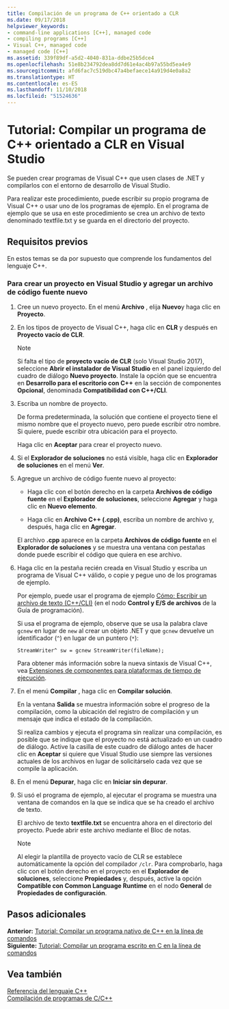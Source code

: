 ```yaml
---
title: Compilación de un programa de C++ orientado a CLR
ms.date: 09/17/2018
helpviewer_keywords:
- command-line applications [C++], managed code
- compiling programs [C++]
- Visual C++, managed code
- managed code [C++]
ms.assetid: 339f89df-a5d2-4040-831a-ddbe25b5dce4
ms.openlocfilehash: 51e8b234792dea8dd7d61e4ac4b97a55bd5ea4e9
ms.sourcegitcommit: afd6fac7c519dbc47a4befaece14a919d4e0a8a2
ms.translationtype: HT
ms.contentlocale: es-ES
ms.lasthandoff: 11/10/2018
ms.locfileid: "51524636"
---
```

# <a name="walkthrough-compiling-a-c-program-that-targets-the-clr-in-visual-studio"></a>Tutorial: Compilar un programa de C++ orientado a CLR en Visual Studio

Se pueden crear programas de Visual C++ que usen clases de .NET y compilarlos con el entorno de desarrollo de Visual Studio.

Para realizar este procedimiento, puede escribir su propio programa de Visual C++ o usar uno de los programas de ejemplo. En el programa de ejemplo que se usa en este procedimiento se crea un archivo de texto denominado textfile.txt y se guarda en el directorio del proyecto.

## <a name="prerequisites"></a>Requisitos previos

En estos temas se da por supuesto que comprende los fundamentos del lenguaje C++.

### <a name="to-create-a-new-project-in-visual-studio-and-add-a-new-source-file"></a>Para crear un proyecto en Visual Studio y agregar un archivo de código fuente nuevo

1. Cree un nuevo proyecto. En el menú **Archivo** , elija **Nuevo**y haga clic en **Proyecto**.

1. En los tipos de proyecto de Visual C++, haga clic en **CLR** y después en **Proyecto vacío de CLR**.

   > [!NOTE]
   > Si falta el tipo de **proyecto vacío de CLR** (solo Visual Studio 2017), seleccione **Abrir el instalador de Visual Studio** en el panel izquierdo del cuadro de diálogo **Nuevo proyecto**. Instale la opción que se encuentra en **Desarrollo para el escritorio con C++** en la sección de componentes **Opcional**, denominada **Compatibilidad con C++/CLI**.<br/>

1. Escriba un nombre de proyecto.

   De forma predeterminada, la solución que contiene el proyecto tiene el mismo nombre que el proyecto nuevo, pero puede escribir otro nombre. Si quiere, puede escribir otra ubicación para el proyecto.

   Haga clic en **Aceptar** para crear el proyecto nuevo.

1. Si el **Explorador de soluciones** no está visible, haga clic en **Explorador de soluciones** en el menú **Ver**.

1. Agregue un archivo de código fuente nuevo al proyecto:

   - Haga clic con el botón derecho en la carpeta **Archivos de código fuente** en el **Explorador de soluciones**, seleccione **Agregar** y haga clic en **Nuevo elemento**.

   - Haga clic en **Archivo C++ (.cpp)**, escriba un nombre de archivo y, después, haga clic en **Agregar**.

   El archivo **.cpp** aparece en la carpeta **Archivos de código fuente** en el **Explorador de soluciones** y se muestra una ventana con pestañas donde puede escribir el código que quiera en ese archivo.

1. Haga clic en la pestaña recién creada en Visual Studio y escriba un programa de Visual C++ válido, o copie y pegue uno de los programas de ejemplo.

   Por ejemplo, puede usar el programa de ejemplo [Cómo: Escribir un archivo de texto (C++/CLI)](../dotnet/how-to-write-a-text-file-cpp-cli.md) (en el nodo **Control y E/S de archivos** de la Guía de programación).

   Si usa el programa de ejemplo, observe que se usa la palabra clave `gcnew` en lugar de `new` al crear un objeto .NET y que `gcnew` devuelve un identificador (`^`) en lugar de un puntero (`*`):

   `StreamWriter^ sw = gcnew StreamWriter(fileName);`

   Para obtener más información sobre la nueva sintaxis de Visual C++, vea [Extensiones de componentes para plataformas de tiempo de ejecución](../windows/component-extensions-for-runtime-platforms.md).

1. En el menú **Compilar** , haga clic en **Compilar solución**.

   En la ventana **Salida** se muestra información sobre el progreso de la compilación, como la ubicación del registro de compilación y un mensaje que indica el estado de la compilación.

   Si realiza cambios y ejecuta el programa sin realizar una compilación, es posible que se indique que el proyecto no está actualizado en un cuadro de diálogo. Active la casilla de este cuadro de diálogo antes de hacer clic en **Aceptar** si quiere que Visual Studio use siempre las versiones actuales de los archivos en lugar de solicitárselo cada vez que se compile la aplicación.

1. En el menú **Depurar**, haga clic en **Iniciar sin depurar**.

1. Si usó el programa de ejemplo, al ejecutar el programa se muestra una ventana de comandos en la que se indica que se ha creado el archivo de texto.

   El archivo de texto **textfile.txt** se encuentra ahora en el directorio del proyecto. Puede abrir este archivo mediante el Bloc de notas.

   > [!NOTE]
   > Al elegir la plantilla de proyecto vacío de CLR se establece automáticamente la opción del compilador `/clr`. Para comprobarlo, haga clic con el botón derecho en el proyecto en el **Explorador de soluciones**, seleccione **Propiedades** y, después, active la opción **Compatible con Common Language Runtime** en el nodo  **General** de **Propiedades de configuración**.

## <a name="whats-next"></a>Pasos adicionales

**Anterior:** [Tutorial: Compilar un programa nativo de C++ en la línea de comandos](../build/walkthrough-compiling-a-native-cpp-program-on-the-command-line.md)<br/>
**Siguiente:** [Tutorial: Compilar un programa escrito en C en la línea de comandos](../build/walkthrough-compile-a-c-program-on-the-command-line.md)<br/>

## <a name="see-also"></a>Vea también

[Referencia del lenguaje C++](../cpp/cpp-language-reference.md)<br/>
[Compilación de programas de C/C++](../build/building-c-cpp-programs.md)<br/>
